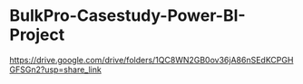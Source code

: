 # BulkPro-Casestudy-Power-BI-Project

https://drive.google.com/drive/folders/1QC8WN2GB0ov36jA86nSEdKCPGHGFSGn2?usp=share_link
